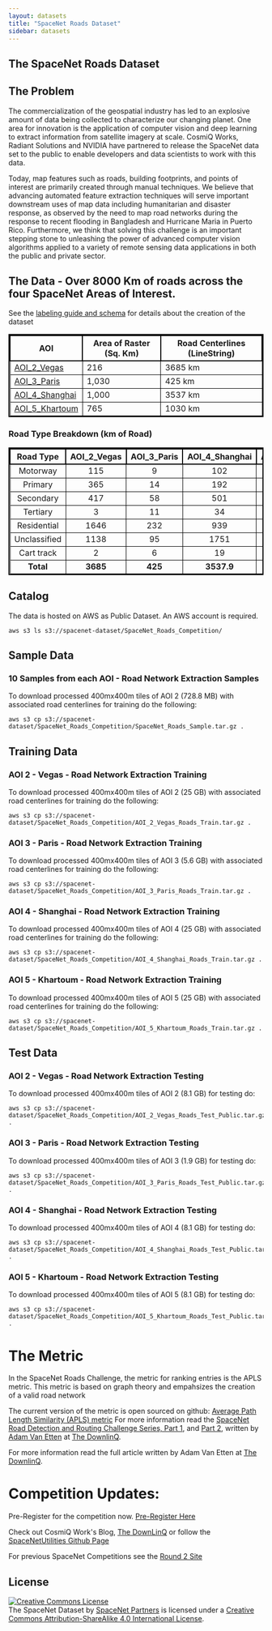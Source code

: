 ```yaml
---
layout: datasets
title: "SpaceNet Roads Dataset"
sidebar: datasets
---
```

## The SpaceNet Roads Dataset


## The Problem
The commercialization of the geospatial industry has led to an explosive amount of data being collected to characterize our changing planet. One area for innovation is the application of computer vision and deep learning to extract information from satellite imagery at scale. CosmiQ Works, Radiant Solutions and NVIDIA have partnered to release the SpaceNet data set to the public to enable developers and data scientists to work with this data.

Today, map features such as roads, building footprints, and points of interest are primarily created through manual techniques. We believe that advancing automated feature extraction techniques will serve important downstream uses of map data including humanitarian and disaster response, as observed by the need to map road networks during the response to recent flooding in Bangladesh and Hurricane Maria in Puerto Rico. Furthermore, we think that solving this challenge is an important stepping stone to unleashing the power of advanced computer vision algorithms applied to a variety of remote sensing data applications in both the public and private sector.




## The Data - Over 8000 Km of roads across the four SpaceNet Areas of Interest.

See the [labeling guide and schema](/assets/docs/SpaceNetRoads_labeling_rules_v2.html) for details about the creation of the dataset



<style> table{
    border-collapse: collapse;
    border-spacing: 0;
    border:2px solid #000000;
}

th{
    border:2px solid #000000;
}

td{
    border:1px solid #000000;
}
</style>



| AOI            | Area of Raster (Sq. Km) | Road Centerlines (LineString)   |
|----------------|-------------------------|----------------------------|
| [AOI_2_Vegas](/AOI_Lists/AOI_2_Vegas.html)     | 216                     |3685 km                  |
| [AOI_3_Paris](/AOI_Lists/AOI_3_Paris.html)    | 1,030                   |425 km                  |
| [AOI_4_Shanghai](/AOI_Lists/AOI_4_Shanghai.html) | 1,000                   |3537 km                  |
| [AOI_5_Khartoum](/AOI_Lists/AOI_5_Khartoum.html) | 765                     |1030 km                 |



### Road Type Breakdown (km of Road)

**Road Type**|**AOI_2_Vegas**|**AOI_3_Paris**|**AOI_4_Shanghai**|**AOI_5_Khartoum**|**Total**
:-----:|:-----:|:-----:|:-----:|:-----:|:-----:
Motorway|115|9|102|13|240
Primary|365|14|192|98|669
Secondary|417|58|501|66|1042
Tertiary|3|11|34|68|115
Residential|1646|232|939|485|3301
Unclassified|1138|95|1751|165|3149
Cart track|2|6|19|135|162
**Total**|**3685**|**425**|**3537.9**|**1030**|**8677**




## Catalog
The data is hosted on AWS as Public Dataset.  An AWS account is required.   
```commandline
aws s3 ls s3://spacenet-dataset/SpaceNet_Roads_Competition/

```

## Sample Data
### 10 Samples from each AOI -  Road Network Extraction Samples
To download processed 400mx400m tiles of AOI 2 (728.8 MB) with associated road centerlines for training do the following:
```
aws s3 cp s3://spacenet-dataset/SpaceNet_Roads_Competition/SpaceNet_Roads_Sample.tar.gz .
```



## Training Data
### AOI 2 - Vegas -  Road Network Extraction Training
To download processed 400mx400m tiles of AOI 2 (25 GB) with associated road centerlines for training do the following:
```
aws s3 cp s3://spacenet-dataset/SpaceNet_Roads_Competition/AOI_2_Vegas_Roads_Train.tar.gz .
```

### AOI 3 - Paris -  Road Network Extraction Training
To download processed 400mx400m tiles of AOI 3 (5.6 GB) with associated road centerlines for training do the following:
```
aws s3 cp s3://spacenet-dataset/SpaceNet_Roads_Competition/AOI_3_Paris_Roads_Train.tar.gz .
```

### AOI 4 - Shanghai -  Road Network Extraction Training
To download processed 400mx400m tiles of AOI 4 (25 GB) with associated road centerlines for training do the following:
```
aws s3 cp s3://spacenet-dataset/SpaceNet_Roads_Competition/AOI_4_Shanghai_Roads_Train.tar.gz .
```

### AOI 5 - Khartoum -  Road Network Extraction Training
To download processed 400mx400m tiles of AOI 5 (25 GB) with associated road centerlines for training do the following:
```
aws s3 cp s3://spacenet-dataset/SpaceNet_Roads_Competition/AOI_5_Khartoum_Roads_Train.tar.gz .
```


## Test Data
### AOI 2 - Vegas - Road Network Extraction  Testing
To download processed 400mx400m tiles of AOI 2 (8.1 GB) for testing do:
```
aws s3 cp s3://spacenet-dataset/SpaceNet_Roads_Competition/AOI_2_Vegas_Roads_Test_Public.tar.gz .
```

### AOI 3 - Paris - Road Network Extraction  Testing
To download processed 400mx400m tiles of AOI 3 (1.9 GB) for testing do:
```
aws s3 cp s3://spacenet-dataset/SpaceNet_Roads_Competition/AOI_3_Paris_Roads_Test_Public.tar.gz .
```

### AOI 4 - Shanghai - Road Network Extraction  Testing
To download processed 400mx400m tiles of AOI 4 (8.1 GB) for testing do:
```
aws s3 cp s3://spacenet-dataset/SpaceNet_Roads_Competition/AOI_4_Shanghai_Roads_Test_Public.tar.gz .
```

### AOI 5 - Khartoum - Road Network Extraction  Testing
To download processed 400mx400m tiles of AOI 5 (8.1 GB) for testing do:
```
aws s3 cp s3://spacenet-dataset/SpaceNet_Roads_Competition/AOI_5_Khartoum_Roads_Test_Public.tar.gz .
```


# The Metric
In the SpaceNet Roads Challenge, the metric for ranking entries is the APLS metric.  This metric is based on graph theory and empahsizes the creation of a valid road network

The current version of the metric is open sourced on github:  [Average Path Length Similarity (APLS) metric](https://github.com/CosmiQ/apls)
For more information read the [SpaceNet Road Detection and Routing Challenge Series, Part 1](https://medium.com/the-downlinq/spacenet-road-detection-and-routing-challenge-part-i-d4f59d55bfce), and [Part 2](https://medium.com/the-downlinq/spacenet-road-detection-and-routing-challenge-part-ii-apls-implementation-92acd86f4094),  written by [Adam Van Etten](https://medium.com/@avanetten) at [The DownlinQ](https://medium.com/the-downlinq).

For more information read the full article written by Adam Van Etten at [The DownlinQ](https://medium.com/the-downlinq/2nd-spacenet-competition-winners-code-release-c7473eea7c11).

# Competition Updates:

Pre-Register for the competition now. [Pre-Register Here](http://crowdsourcing.topcoder.com/spacenet)

Check out CosmiQ Work's Blog, [The DownLinQ](https://medium.com/the-downlinq)
or follow the [SpaceNetUtilities Github Page](https://github.com/SpaceNetChallenge/utilities)

For previous SpaceNet Competitions see the [Round 2 Site](/Challenges/Competition2.html)

## License
<a rel="license" href="http://creativecommons.org/licenses/by-sa/4.0/"><img alt="Creative Commons License" style="border-width:0" src="https://i.creativecommons.org/l/by-sa/4.0/88x31.png" /></a><br /><span xmlns:dct="http://purl.org/dc/terms/" href="http://purl.org/dc/dcmitype/Dataset" property="dct:title" rel="dct:type">The SpaceNet Dataset</span> by <a xmlns:cc="http://creativecommons.org/ns#" href="https://spacenetchallenge.github.io/" property="cc:attributionName" rel="cc:attributionURL">SpaceNet Partners</a> is licensed under a <a rel="license" href="http://creativecommons.org/licenses/by-sa/4.0/">Creative Commons Attribution-ShareAlike 4.0 International License</a>.
